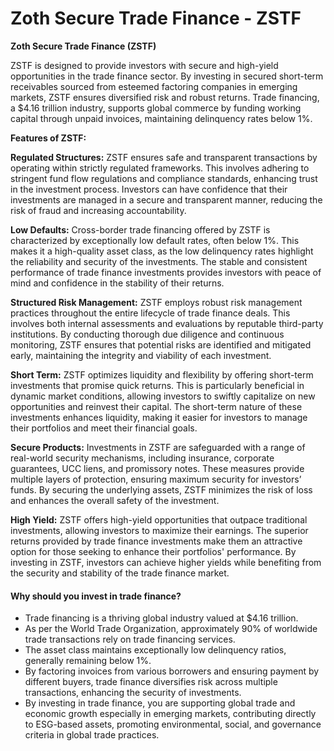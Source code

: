 # Zoth Secure Trade Finance - ZSTF

**Zoth Secure Trade Finance (ZSTF)**

ZSTF is designed to provide investors with secure and high-yield opportunities in the trade finance sector. By investing in secured short-term receivables sourced from esteemed factoring companies in emerging markets, ZSTF ensures diversified risk and robust returns. Trade financing, a $4.16 trillion industry, supports global commerce by funding working capital through unpaid invoices, maintaining delinquency rates below 1%.

**Features of ZSTF:**

**Regulated Structures:** ZSTF ensures safe and transparent transactions by operating within strictly regulated frameworks. This involves adhering to stringent fund flow regulations and compliance standards, enhancing trust in the investment process. Investors can have confidence that their investments are managed in a secure and transparent manner, reducing the risk of fraud and increasing accountability.

**Low Defaults:** Cross-border trade financing offered by ZSTF is characterized by exceptionally low default rates, often below 1%. This makes it a high-quality asset class, as the low delinquency rates highlight the reliability and security of the investments. The stable and consistent performance of trade finance investments provides investors with peace of mind and confidence in the stability of their returns.

**Structured Risk Management:** ZSTF employs robust risk management practices throughout the entire lifecycle of trade finance deals. This involves both internal assessments and evaluations by reputable third-party institutions. By conducting thorough due diligence and continuous monitoring, ZSTF ensures that potential risks are identified and mitigated early, maintaining the integrity and viability of each investment.

**Short Term:** ZSTF optimizes liquidity and flexibility by offering short-term investments that promise quick returns. This is particularly beneficial in dynamic market conditions, allowing investors to swiftly capitalize on new opportunities and reinvest their capital. The short-term nature of these investments enhances liquidity, making it easier for investors to manage their portfolios and meet their financial goals.

**Secure Products:** Investments in ZSTF are safeguarded with a range of real-world security mechanisms, including insurance, corporate guarantees, UCC liens, and promissory notes. These measures provide multiple layers of protection, ensuring maximum security for investors’ funds. By securing the underlying assets, ZSTF minimizes the risk of loss and enhances the overall safety of the investment.

**High Yield:** ZSTF offers high-yield opportunities that outpace traditional investments, allowing investors to maximize their earnings. The superior returns provided by trade finance investments make them an attractive option for those seeking to enhance their portfolios' performance. By investing in ZSTF, investors can achieve higher yields while benefiting from the security and stability of the trade finance market.

#### Why should you invest in trade finance?

* Trade financing is a thriving global industry valued at $4.16 trillion.
* As per the World Trade Organization, approximately 90% of worldwide trade transactions rely on trade financing services.
* The asset class maintains exceptionally low delinquency ratios, generally remaining below 1%.
* By factoring invoices from various borrowers and ensuring payment by different buyers, trade finance diversifies risk across multiple transactions, enhancing the security of investments.
* By investing in trade finance, you are supporting global trade and economic growth especially in emerging markets, contributing directly to ESG-based assets, promoting environmental, social, and governance criteria in global trade practices.

